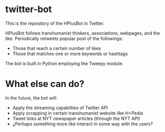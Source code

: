 # twitter-bot

This is the repository of the HPlusBot in Twitter.

HPlusBot follows transhumanist thinkers, associations, webpages, and the like.
Periodically retweets popular post of the followings:
  - Those that reach a certain number of likes
  - Those that matches one or more keywords or hashtags
  
The bot is built in Python employing the Tweepy module.

# What else can do?

In the future, the bot will:
  - Apply the streaming capablities of Twitter API
  - Apply scrapping in certain transhumanist website like H+Pedia
  - Tweet links at NYT newspaper articles (through the NYT API)
  - ¿Perhaps something more like interact in some way with the users?
